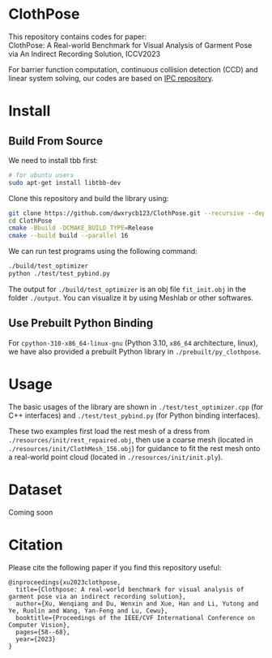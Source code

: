 # ClothPose
This repository contains codes for paper: <br>ClothPose: A Real-world Benchmark for Visual Analysis of Garment Pose via An Indirect Recording Solution, ICCV2023

For barrier function computation, continuous collision detection (CCD) and linear system solving, our codes are based on [IPC repository](https://github.com/ipc-sim/IPC). 

# Install 
## Build From Source
We need to install tbb first: 
```bash 
# for ubuntu users 
sudo apt-get install libtbb-dev
```

Clone this repository and build the library using: 
```bash
git clone https://github.com/dwxrycb123/ClothPose.git --recursive --depth 1 
cd ClothPose
cmake -Bbuild -DCMAKE_BUILD_TYPE=Release
cmake --build build --parallel 16
```

We can run test programs using the following command: 
```bash 
./build/test_optimizer 
python ./test/test_pybind.py
```
The output for `./build/test_optimizer` is an obj file `fit_init.obj` in the folder `./output`. You can visualize it by using Meshlab or other softwares. 

## Use Prebuilt Python Binding 
For `cpython-310-x86_64-linux-gnu` (Python 3.10, `x86_64` architecture, linux), we have also provided a prebuilt Python library in `./prebuilt/py_clothpose`. 

# Usage 
The basic usages of the library are shown in `./test/test_optimizer.cpp` (for C++ interfaces) and `./test/test_pybind.py` (for Python binding interfaces). 

These two examples first load the rest mesh of a dress from `./resources/init/rest_repaired.obj`, then use a coarse mesh (located in `./resources/init/ClothMesh_156.obj`) for guidance to fit the rest mesh onto a real-world point cloud (located in `./resources/init/init.ply`). 


# Dataset 
Coming soon 

# Citation
Please cite the following paper if you find this repository useful: 
```
@inproceedings{xu2023clothpose,
  title={Clothpose: A real-world benchmark for visual analysis of garment pose via an indirect recording solution},
  author={Xu, Wenqiang and Du, Wenxin and Xue, Han and Li, Yutong and Ye, Ruolin and Wang, Yan-Feng and Lu, Cewu},
  booktitle={Proceedings of the IEEE/CVF International Conference on Computer Vision},
  pages={58--68},
  year={2023}
}
```
